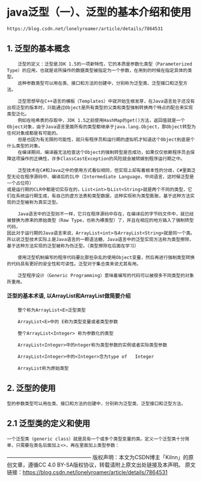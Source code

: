 # java泛型（一）、泛型的基本介绍和使用
    https://blog.csdn.net/lonelyroamer/article/details/7864531

## 1. 泛型的基本概念
```
    泛型的定义：泛型是JDK 1.5的一项新特性，它的本质是参数化类型（Parameterized Type）的应用，也就是说所操作的数据类型被指定为一个参数，在用到的时候在指定具体的类型。
    这种参数类型可以用在类、接口和方法的创建中，分别称为泛型类、泛型接口和泛型方法。
    
    泛型思想早在C++语言的模板（Templates）中就开始生根发芽，在Java语言处于还没有出现泛型的版本时，只能通过Object是所有类型的父类和类型强制转换两个特点的配合来实现类型泛化。
    例如在哈希表的存取中，JDK 1.5之前使用HashMap的get()方法，返回值就是一个Object对象，由于Java语言里面所有的类型都继承于java.lang.Object，那Object转型为任何对象成都是有可能的。
    但是也因为有无限的可能性，就只有程序员和运行期的虚拟机才知道这个Object到底是个什么类型的对象。
    在编译期间，编译器无法检查这个Object的强制转型是否成功，如果仅仅依赖程序员去保障这项操作的正确性，许多ClassCastException的风险就会被转嫁到程序运行期之中。
```

```
    泛型技术在C#和Java之中的使用方式看似相同，但实现上却有着根本性的分歧，C#里面泛型无论在程序源码中、编译后的IL中（Intermediate Language，中间语言，这时候泛型是一个占位符）
或是运行期的CLR中都是切实存在的，List<int>与List<String>就是两个不同的类型，它们在系统运行期生成，有自己的虚方法表和类型数据，这种实现称为类型膨胀，基于这种方法实现的泛型被称为真实泛型。

    Java语言中的泛型则不一样，它只在程序源码中存在，在编译后的字节码文件中，就已经被替换为原来的原始类型（Raw Type，也称为裸类型）了，并且在相应的地方插入了强制转型代码，
因此对于运行期的Java语言来说，ArrayList<int>与ArrayList<String>就是同一个类。所以说泛型技术实际上是Java语言的一颗语法糖，Java语言中的泛型实现方法称为类型擦除，
基于这种方法实现的泛型被称为伪泛型。（类型擦除在后面在学习）

    使用泛型机制编写的程序代码要比那些杂乱的使用Object变量，然后再进行强制类型转换的代码具有更好的安全性和可读性。泛型对于集合类来说尤其有用。

    泛型程序设计（Generic Programming）意味着编写的代码可以被很多不同类型的对象所重用。
```

#### 泛型的基本术语, 以ArrayList<E>和ArrayList<Integer>做简要介绍
```
    整个称为ArrayList<E>泛型类型
    
    ArrayList<E>中的 E称为类型变量或者类型参数
    
    整个ArrayList<Integer> 称为参数化的类型
    
    ArrayList<Integer>中的nteger称为类型参数的实例或者实际类型参数
    
    ArrayList<Integer>中的<Integer>念为type of   Integer
    
    ArrayList称为原始类型
```


## 2. 泛型的使用
    型的参数类型可以用在类、接口和方法的创建中，分别称为泛型类、泛型接口和泛型方法。

## 2.1 泛型类的定义和使用
    一个泛型类（generic class）就是具有一个或多个类型变量的类。定义一个泛型类十分简单，只需要在类名后面加上<>，再在里面加上类型参数：
————————————————
版权声明：本文为CSDN博主「Kilnn」的原创文章，遵循CC 4.0 BY-SA版权协议，转载请附上原文出处链接及本声明。
原文链接：https://blog.csdn.net/lonelyroamer/article/details/7864531

 

  

        